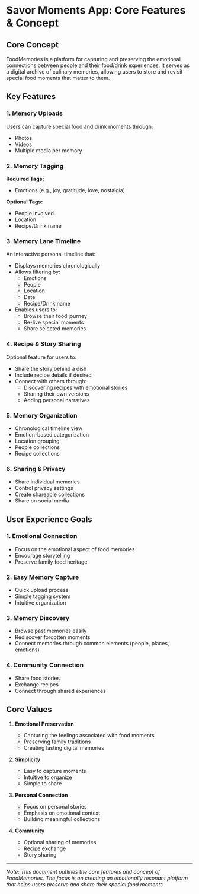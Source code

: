 # Savor Moments App: Core Features & Concept

## Core Concept
FoodMemories is a platform for capturing and preserving the emotional connections between people and their food/drink experiences. It serves as a digital archive of culinary memories, allowing users to store and revisit special food moments that matter to them.

## Key Features

### 1. Memory Uploads
Users can capture special food and drink moments through:
- Photos
- Videos
- Multiple media per memory

### 2. Memory Tagging
**Required Tags:**
- Emotions (e.g., joy, gratitude, love, nostalgia)

**Optional Tags:**
- People involved
- Location
- Recipe/Drink name

### 3. Memory Lane Timeline
An interactive personal timeline that:
- Displays memories chronologically
- Allows filtering by:
  - Emotions
  - People
  - Location
  - Date
  - Recipe/Drink name
- Enables users to:
  - Browse their food journey
  - Re-live special moments
  - Share selected memories

### 4. Recipe & Story Sharing
Optional feature for users to:
- Share the story behind a dish
- Include recipe details if desired
- Connect with others through:
  - Discovering recipes with emotional stories
  - Sharing their own versions
  - Adding personal narratives

### 5. Memory Organization
- Chronological timeline view
- Emotion-based categorization
- Location grouping
- People collections
- Recipe collections

### 6. Sharing & Privacy
- Share individual memories
- Control privacy settings
- Create shareable collections
- Share on social media

## User Experience Goals

### 1. Emotional Connection
- Focus on the emotional aspect of food memories
- Encourage storytelling
- Preserve family food heritage

### 2. Easy Memory Capture
- Quick upload process
- Simple tagging system
- Intuitive organization

### 3. Memory Discovery
- Browse past memories easily
- Rediscover forgotten moments
- Connect memories through common elements (people, places, emotions)

### 4. Community Connection
- Share food stories
- Exchange recipes
- Connect through shared experiences

## Core Values
1. **Emotional Preservation**
   - Capturing the feelings associated with food moments
   - Preserving family traditions
   - Creating lasting digital memories

2. **Simplicity**
   - Easy to capture moments
   - Intuitive to organize
   - Simple to share

3. **Personal Connection**
   - Focus on personal stories
   - Emphasis on emotional context
   - Building meaningful collections

4. **Community**
   - Optional sharing of memories
   - Recipe exchange
   - Story sharing

---

*Note: This document outlines the core features and concept of FoodMemories. The focus is on creating an emotionally resonant platform that helps users preserve and share their special food moments.*